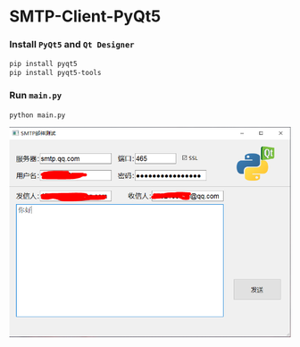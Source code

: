 # SMTP-Client-PyQt5
 
### Install `PyQt5` and `Qt Designer`

```
pip install pyqt5
pip install pyqt5-tools
```
### Run `main.py`

```
python main.py
```

![](https://raw.githubusercontent.com/chjoe123/SMTP-Client-PyQt5/master/screenshot/screenshot.PNG)

